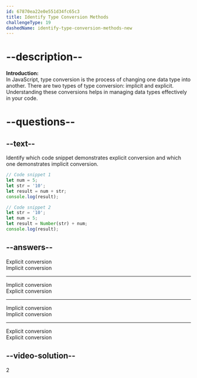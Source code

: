 ```yaml
---
id: 67870ea22e0e551d34fc65c3
title: Identify Type Conversion Methods
challengeType: 19
dashedName: identify-type-conversion-methods-new
---
```


# --description--

**Introduction:**
<br>
In JavaScript, type conversion is the process of changing one data type into another. There are two types of type conversion: implicit and explicit. Understanding these conversions helps in managing data types effectively in your code.

# --questions--

## --text--

Identify which code snippet demonstrates explicit conversion and which one demonstrates implicit conversion.

```js
// Code snippet 1
let num = 5;
let str = '10';
let result = num + str;
console.log(result);
```

```js
// Code snippet 2
let str = '10';
let num = 5;
let result = Number(str) + num;
console.log(result);
```

## --answers--

Explicit conversion <br>
Implicit conversion

---

Implicit conversion <br>
Explicit conversion

---

Implicit conversion <br>
Implicit conversion

---

Explicit conversion <br>
Explicit conversion


## --video-solution--

2
